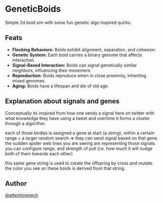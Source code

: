 # GeneticBoids

Simple 2d boid sim with some fun genetic algo inspired quirks. 

## Feats

- **Flocking Behaviors:** Boids exhibit alignment, separation, and cohesion.
- **Genetic System:** Each boid carries a binary genome that affects interaction.
- **Signal-Based Interaction:** Boids can signal genetically similar neighbors, influencing their movement.
- **Reproduction:** Boids reproduce when in close proximity, inheriting mixed genomes.
- **Aging:** Boids have a lifespan and die of old age.

## Explanation about signals and genes

Conceptually its inspired from how one sends a signal here on twitter with what knowledge they have using a tweet and overtime it forms a cluster through a algorithm.

each of those birdies is assigned a gene at start (a string), within a certain range + a larger random search => they can send signal based on that gene. the sudden spider web lines you are seeing are representing those signals. you can configure range, and strength of pull (i.e. how much it will nudge both of them towards each other)

this same gene string is used to create the offspring by cross and mutate. the color you see on these boids is derived from that string.

## Author

[@attentionmech](https://x.com/@attentionmech)  

